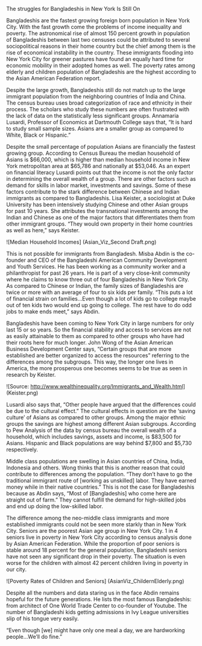 The struggles for Bangladeshis in New York Is Still On

Bangladeshis are the fastest growing foreign born population in New York City. With the fast growth come the problems of income inequality and poverty. The astronomical rise of almost 150 percent growth in population of Bangladeshis between last two censuses could be attributed to several sociopolitical reasons in their home country but the chief among them is the rise of economical instability in the country. These immigrants flooding into New York City for greener pastures have found an equally hard time for economic mobility in their adopted homes as well. The poverty rates among elderly and children population of Bangladeshis are the highest according to the Asian American Federation report. 

Despite the large growth, Bangladeshis still do not match up to the large immigrant population from the neighboring countries of India and China. The census bureau uses broad categorization of race and ethnicity in their process. The scholars who study these numbers are often frustrated with the lack of data on the statistically less significant groups. Annamaria Lusardi, Professor of Economics at Dartmouth College says that, “It is hard to study small sample sizes. Asians are a smaller group as compared to White, Black or Hispanic.”
 
Despite the small percentage of population Asians are financially the fastest growing group. According to Census Bureau the median household of Asians is $66,000, which is higher than median household income in New York metropolitan area at $65,786 and nationally at $53,046. As an expert on financial literacy Lusardi points out that the income is not the only factor in determining the overall wealth of a group. There are other factors such as demand for skills in labor market, investments and savings. Some of these factors contribute to the stark difference between Chinese and Indian immigrants as compared to Bangladeshis. Lisa Keister, a sociologist at Duke University has been intensively studying Chinese and other Asian groups for past 10 years. She attributes the transnational investments among the Indian and Chinese as one of the major factors that differentiates them from other immigrant groups. “They would own property in their home countries as well as here,” says Keister. 

![Median Household Incomes] (Asian_Viz_Second Draft.png) 

This is not possible for immigrants from Bangladesh. Misba Abdin is the co-founder and CEO of the Bangladeshi American Community Development and Youth Services. He has been working as a community worker and a philanthropist for past 26 years. He is part of a very close-knit community where he claims to know three out of four Bangladeshis in New York City. As compared to Chinese or Indian, the family sizes of Bangladeshis are twice or more with an average of four to six kids per family. “This puts a lot of financial strain on families…Even though a lot of kids go to college maybe out of ten kids two would end up going to college. The rest have to do odd jobs to make ends meet,” says Abdin. 

Bangladeshis have been coming to New York City in large numbers for only last 15 or so years. So the financial stability and access to services are not as easily attainable to them as compared to other groups who have had their roots here for much longer.  John Wong of the Asian American Business Development Center says, “Certain groups that are more established are better organized to access the resources” referring to the differences among the subgroups. This way, the longer one lives in America, the more prosperous one becomes seems to be true as seen in research by Keister. 

![Source: http://www.wealthinequality.org/Immigrants_and_Wealth.html] (Keister.png) 
 
Lusardi also says that, “Other people have argued that the differences could be due to the cultural effect.” The cultural effects in question are the ‘saving culture’ of Asians as compared to other groups. Among the major ethnic groups the savings are highest among different Asian subgroups. According to Pew Analysis of the data by census bureau the overall wealth of a household, which includes savings, assets and income, is $83,500 for Asians. Hispanic and Black populations are way behind $7,800 and $5,730 respectively. 

Middle class populations are swelling in Asian countries of China, India, Indonesia and others. Wong thinks that this is another reason that could contribute to differences among the population. “They don’t have to go the traditional immigrant route of [working as unskilled] labor. They have earned money while in their native countries.” This is not the case for Bangladeshis because as Abdin says, “Most of [Bangladeshis] who come here are straight out of farm.” They cannot fulfill the demand for high-skilled jobs and end up doing the low-skilled labor. 

The difference among the neo-middle class immigrants and more established immigrants could not be seen more starkly than in New York City. Seniors are the poorest Asian age group in New York City. 1 in 4 seniors live in poverty in New York City according to census analysis done by Asian American Federation. While the proportion of poor seniors is stable around 18 percent for the general population, Bangladeshi seniors have not seen any significant drop in their poverty. The situation is even worse for the children with almost 42 percent children living in poverty in our city. 

![Poverty Rates of Children and Seniors] (AsianViz_ChildernElderly.png) 

Despite all the numbers and data staring us in the face Abdin remains hopeful for the future generations. He lists the most famous Bangladeshis: from architect of One World Trade Center to co-founder of Youtube. The number of Bangladeshi kids getting admissions in Ivy League universities slip of his tongue very easily. 

“Even though [we] might have only one meal a day, we are hardworking people…We’ll do fine.”